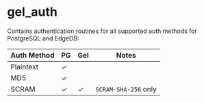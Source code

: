 # gel_auth

Contains authentication routines for all supported auth methods for PostgreSQL and EdgeDB:

| Auth Method | PG | Gel | Notes |
|-------------|----|-----|-------|
| Plaintext   | ✓  |     |       |
| MD5         | ✓  |     |       |
| SCRAM       | ✓  | ✓   | `SCRAM-SHA-256` only |

